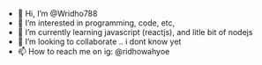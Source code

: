 - 👋 Hi, I’m @Wridho788
- 👀 I’m interested in programming, code, etc,
- 🌱 I’m currently learning javascript (reactjs), and litle bit of nodejs
- 💞️ I’m looking to collaborate .. i dont know yet 
- 📫 How to reach me on ig: @ridhowahyoe

<!---
Wridho788/Wridho788 is a ✨ special ✨ repository because its `README.md` (this file) appears on your GitHub profile.
You can click the Preview link to take a look at your changes.
--->
